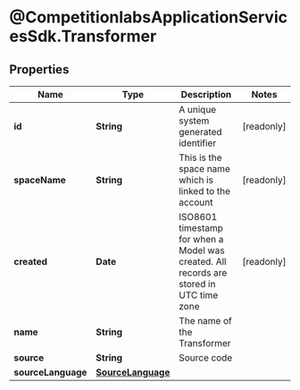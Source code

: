 # @CompetitionlabsApplicationServicesSdk.Transformer

## Properties

Name | Type | Description | Notes
------------ | ------------- | ------------- | -------------
**id** | **String** | A unique system generated identifier | [readonly] 
**spaceName** | **String** | This is the space name which is linked to the account | [readonly] 
**created** | **Date** | ISO8601 timestamp for when a Model was created. All records are stored in UTC time zone | [readonly] 
**name** | **String** | The name of the Transformer | 
**source** | **String** | Source code | 
**sourceLanguage** | [**SourceLanguage**](SourceLanguage.md) |  | 


